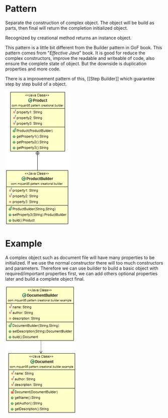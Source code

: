 # Pattern
Separate the construction of complex object. The object will be build as parts, then final will return the completion initialized object.

Recognized by creational method returns an instance object.

This pattern is a little bit different from the Builder pattern in GoF book. This pattern comes from "_Effective Java_" book. It is good for reduce the complex constructors, improve the readable and writeable of code, also ensure the complete state of object. But the downside is duplication properties and more code.

There is a improvement pattern of this, [[Step Builder]] which guarantee step by step build of a object.

![](../src/main/resources/com/mquan86/pattern/creational/builder/BuilderDiagram.png)
# Example
A complex object such as document file will have many properties to be initialized. If we use the normal constructor there will too much constructors and parameters. Therefore we can use builder to build a basic object with required/important properties first, we can add others optional properties later and build a complete object final.

![](../src/main/resources/com/mquan86/pattern/creational/builder/example/BuilderDiagram.png)